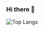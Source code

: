### Hi there 👋

 ![Top Langs](https://github-readme-stats-nine-zeta-53.vercel.app/api/top-langs/?username=isk4&hide=slim,html,css,scss&theme=tokyonight)

<!--
**isk4/isk4** is a ✨ _special_ ✨ repository because its `README.md` (this file) appears on your GitHub profile.

Here are some ideas to get you started:

- 🔭 I’m currently working on ...
- 🌱 I’m currently learning ...
- 👯 I’m looking to collaborate on ...
- 🤔 I’m looking for help with ...
- 💬 Ask me about ...
- 📫 How to reach me: ...
- 😄 Pronouns: ...
- ⚡ Fun fact: ...
-->

